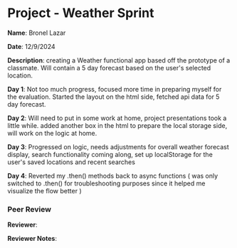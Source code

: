#   Project - Weather Sprint

**Name**: Bronel Lazar

**Date**: 12/9/2024

**Description**: creating a Weather functional app based off the prototype of a classmate. Will contain a 5 day forecast based on the user's selected location.

**Day 1**: Not too much progress, focused more time in preparing myself for the evaluation. Started the layout on the html side, fetched api data for 5 day forecast.

**Day 2**: Will need to put in some work at home, project presentations took a little while. added another box in the html to prepare the local storage side, will work on the logic at home.

**Day 3**: Progressed on logic, needs adjustments for overall weather forecast display, search functionality coming along, set up localStorage for the user's saved locations and recent searches

**Day 4**: Reverted my .then() methods back to async functions ( was only switched to .then() for troubleshooting purposes since it helped me visualize the flow better ) 

### Peer Review

**Reviewer**: 


**Reviewer Notes**: 
